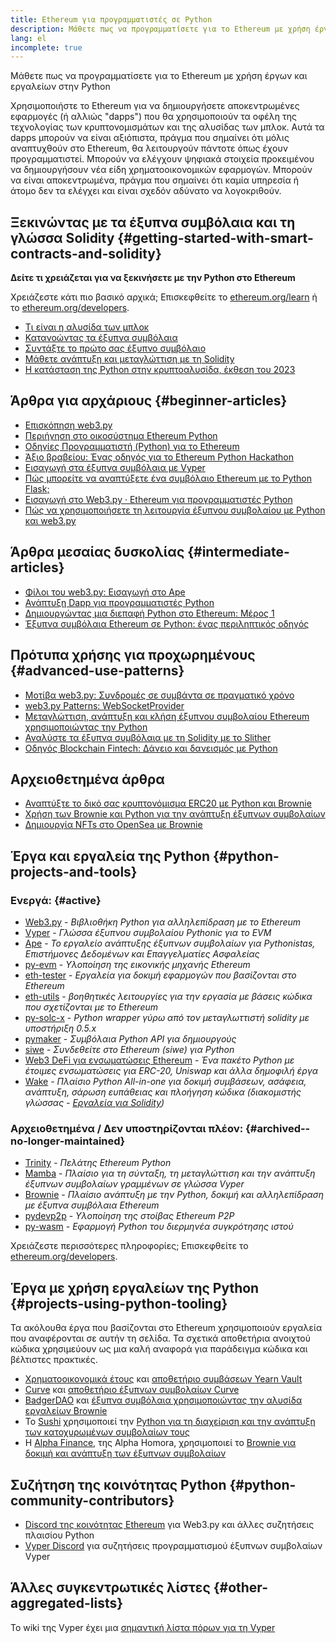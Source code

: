 ```yaml
---
title: Ethereum για προγραμματιστές σε Python
description: Μάθετε πως να προγραμματίσετε για το Ethereum με χρήση έργων και εργαλείων στην Python
lang: el
incomplete: true
---
```


<FeaturedText>Μάθετε πως να προγραμματίσετε για το Ethereum με χρήση έργων και εργαλείων στην Python</FeaturedText>

Χρησιμοποιήστε το Ethereum για να δημιουργήσετε αποκεντρωμένες εφαρμογές (ή αλλιώς "dapps") που θα χρησιμοποιούν τα οφέλη της τεχνολογίας των κρυπτονομισμάτων και της αλυσίδας των μπλοκ. Αυτά τα dapps μπορούν να είναι αξιόπιστα, πράγμα που σημαίνει ότι μόλις αναπτυχθούν στο Ethereum, θα λειτουργούν πάντοτε όπως έχουν προγραμματιστεί. Μπορούν να ελέγχουν ψηφιακά στοιχεία προκειμένου να δημιουργήσουν νέα είδη χρηματοοικονομικών εφαρμογών. Μπορούν να είναι αποκεντρωμένα, πράγμα που σημαίνει ότι καμία υπηρεσία ή άτομο δεν τα ελέγχει και είναι σχεδόν αδύνατο να λογοκριθούν.

## Ξεκινώντας με τα έξυπνα συμβόλαια και τη γλώσσα Solidity {#getting-started-with-smart-contracts-and-solidity}

**Δείτε τι χρειάζεται για να ξεκινήσετε με την Python στο Ethereum**

Χρειάζεστε κάτι πιο βασικό αρχικά; Επισκεφθείτε το [ethereum.org/learn](/learn/) ή το [ethereum.org/developers](/developers/).

- [Τι είναι η αλυσίδα των μπλοκ](https://kauri.io/article/d55684513211466da7f8cc03987607d5/blockchain-explained)
- [Κατανοώντας τα έξυπνα συμβόλαια](https://kauri.io/article/e4f66c6079e74a4a9b532148d3158188/ethereum-101-part-5-the-smart-contract)
- [Συντάξτε το πρώτο σας έξυπνο συμβόλαιο](https://kauri.io/article/124b7db1d0cf4f47b414f8b13c9d66e2/remix-ide-your-first-smart-contract)
- [Μάθετε ανάπτυξη και μεταγλώττιση με τη Solidity](https://kauri.io/article/973c5f54c4434bb1b0160cff8c695369/understanding-smart-contract-compilation-and-deployment)
- [Η κατάσταση της Python στην κρυπτοαλυσίδα, έκθεση του 2023](https://tradingstrategy.ai/blog/the-state-of-python-in-blockchain-in-2023)

## Άρθρα για αρχάριους {#beginner-articles}

- [Επισκόπηση web3.py](https://web3py.readthedocs.io/en/latest/overview.html)
- [Περιήγηση στο οικοσύστημα Ethereum Python](https://snakecharmers.ethereum.org/python-ecosystem/)
- [Οδηγίες Προγραμματιστή (Python) για το Ethereum](https://snakecharmers.ethereum.org/a-developers-guide-to-ethereum-pt-1/)
- [Άξιο βραβείου: Ένας οδηγός για το Ethereum Python Hackathon](https://snakecharmers.ethereum.org/prize-worthy/)
- [Εισαγωγή στα έξυπνα συμβόλαια με Vyper](https://kauri.io/#collections/Getting%20Started/an-introduction-to-smart-contracts-with-vyper/)
- [Πώς μπορείτε να αναπτύξετε ένα συμβόλαιο Ethereum με το Python Flask;](https://medium.com/coinmonks/how-to-develop-ethereum-contract-using-python-flask-9758fe65976e)
- [Εισαγωγή στο Web3.py · Ethereum για προγραμματιστές Python](https://www.dappuniversity.com/articles/web3-py-intro)
- [Πώς να χρησιμοποιήσετε τη λειτουργία έξυπνου συμβολαίου με Python και web3.py](https://stackoverflow.com/questions/57580702/how-to-call-a-smart-contract-function-using-python-and-web3-py)

## Άρθρα μεσαίας δυσκολίας {#intermediate-articles}

- [Φίλοι του web3.py: Εισαγωγή στο Ape](https://snakecharmers.ethereum.org/intro-to-ape/)
- [Ανάπτυξη Dapp για προγραμματιστές Python](https://levelup.gitconnected.com/dapps-development-for-python-developers-f52b32b54f28)
- [Δημιουργώντας μια διεπαφή Python στο Ethereum: Μέρος 1](https://hackernoon.com/creating-a-python-ethereum-interface-part-1-4d2e47ea0f4d)
- [Έξυπνα συμβόλαια Ethereum σε Python: ένας περιληπτικός οδηγός](https://hackernoon.com/ethereum-smart-contracts-in-python-a-comprehensive-ish-guide-771b03990988)

## Πρότυπα χρήσης για προχωρημένους {#advanced-use-patterns}

- [Μοτίβα web3.py: Συνδρομές σε συμβάντα σε πραγματικό χρόνο](https://snakecharmers.ethereum.org/subscriptions/)
- [web3.py Patterns: WebSocketProvider](https://snakecharmers.ethereum.org/websocketprovider/)
- [Μεταγλώττιση, ανάπτυξη και κλήση έξυπνου συμβολαίου Ethereum χρησιμοποιώντας την Python](https://yohanes.gultom.id/2018/11/28/compiling-deploying-and-calling-ethereum-smartcontract-using-python/)
- [Αναλύστε τα έξυπνα συμβόλαια με τη Solidity με το Slither](https://kauri.io/#collections/DevOps/analyze-solidity-smart-contracts-with-slither/#analyze-solidity-smart-contracts-with-slither)
- [Οδηγός Blockchain Fintech: Δάνειο και δανεισμός με Python](https://blog.chain.link/blockchain-fintech-defi-tutorial-lending-borrowing-python/)

## Αρχειοθετημένα άρθρα

- [Αναπτύξτε το δικό σας κρυπτονόμισμα ERC20 με Python και Brownie](https://betterprogramming.pub/python-blockchain-token-deployment-tutorial-create-an-erc20-77a5fd2e1a58)
- [Χρήση των Brownie και Python για την ανάπτυξη έξυπνων συμβολαίων](https://dev.to/patrickalphac/using-brownie-for-to-deploy-smart-contracts-1kkp)
- [Δημιουργία NFTs στο OpenSea με Brownie](https://www.freecodecamp.org/news/how-to-make-an-nft-and-render-on-opensea-marketplace/)

## Έργα και εργαλεία της Python {#python-projects-and-tools}

### Ενεργά: {#active}

- [Web3.py](https://github.com/ethereum/web3.py) - _Βιβλιοθήκη Python για αλληλεπίδραση με το Ethereum_
- [Vyper](https://github.com/ethereum/vyper/) - _Γλώσσα έξυπνου συμβολαίου Pythonic για το EVM_
- [Ape](https://github.com/ApeWorX/ape) - _Το εργαλείο ανάπτυξης έξυπνων συμβολαίων για Pythonistas, Επιστήμονες Δεδομένων και Επαγγελματίες Ασφαλείας_
- [py-evm](https://github.com/ethereum/py-evm) - _Υλοποίηση της εικονικής μηχανής Ethereum_
- [eth-tester](https://github.com/ethereum/eth-tester) - _Εργαλεία για δοκιμή εφαρμογών που βασίζονται στο Ethereum_
- [eth-utils](https://github.com/ethereum/eth-utils/) - _βοηθητικές λειτουργίες για την εργασία με βάσεις κώδικα που σχετίζονται με το Ethereum_
- [py-solc-x](https://pypi.org/project/py-solc-x/) - _Python wrapper γύρω από τον μεταγλωττιστή solidity με υποστήριξη 0.5.x_
- [pymaker](https://github.com/makerdao/pymaker) - _Συμβόλαια Python API για δημιουργούς_
- [siwe](https://github.com/spruceid/siwe-py) - _Συνδεθείτε στο Ethereum (siwe) για Python_
- [Web3 DeFi για ενσωματώσεις Ethereum](https://github.com/tradingstrategy-ai/web3-ethereum-defi) - _Ένα πακέτο Python με έτοιμες ενσωματώσεις για ERC-20, Uniswap και άλλα δημοφιλή έργα_
- [Wake](https://getwake.io) - _Πλαίσιο Python All-in-one για δοκιμή συμβάσεων, ασάφεια, ανάπτυξη, σάρωση ευπάθειας και πλοήγηση κώδικα (διακομιστής γλώσσας - [Εργαλεία για Solidity](https://marketplace.visualstudio.com/items?itemName=AckeeBlockchain.tools-for-solidity))_

### Αρχειοθετημένα / Δεν υποστηρίζονται πλέον: {#archived--no-longer-maintained}

- [Trinity](https://github.com/ethereum/trinity) - _Πελάτης Ethereum Python_
- [Mamba](https://github.com/arjunaskykok/mamba) - _Πλαίσιο για τη σύνταξη, τη μεταγλώττιση και την ανάπτυξη έξυπνων συμβολαίων γραμμένων σε γλώσσα Vyper_
- [Brownie](https://github.com/eth-brownie/brownie) - _Πλαίσιο ανάπτυξη με την Python, δοκιμή και αλληλεπίδραση με έξυπνα συμβόλαια Ethereum_
- [pydevp2p](https://github.com/ethereum/pydevp2p) - _Υλοποίηση της στοίβας Ethereum P2P_
- [py-wasm](https://github.com/ethereum/py-wasm) - _Εφαρμογή Python του διερμηνέα συγκρότησης ιστού_

Χρειάζεστε περισσότερες πληροφορίες; Επισκεφθείτε το [ethereum.org/developers](/developers/).

## Έργα με χρήση εργαλείων της Python {#projects-using-python-tooling}

Τα ακόλουθα έργα που βασίζονται στο Ethereum χρησιμοποιούν εργαλεία που αναφέρονται σε αυτήν τη σελίδα. Τα σχετικά αποθετήρια ανοιχτού κώδικα χρησιμεύουν ως μια καλή αναφορά για παράδειγμα κώδικα και βέλτιστες πρακτικές.

- [Χρηματοοικονομικά έτους](https://yearn.finance/) και [αποθετήριο συμβάσεων Yearn Vault](https://github.com/yearn/yearn-vaults)
- [Curve](https://www.curve.finance/) και [αποθετήριο έξυπνων συμβολαίων Curve](https://github.com/curvefi/curve-contract)
- [BadgerDAO](https://badger.com/) και [έξυπνα συμβόλαια χρησιμοποιώντας την αλυσίδα εργαλείων Brownie](https://github.com/Badger-Finance/badger-system)
- Το [Sushi](https://sushi.com/) χρησιμοποιεί την [Python για τη διαχείριση και την ανάπτυξη των κατοχυρωμένων συμβολαίων τους](https://github.com/sushiswap/sushi-vesting-protocols)
- Η [Alpha Finance](https://alphafinance.io/), της Alpha Homora, χρησιμοποιεί το [ Brownie για δοκιμή και ανάπτυξη των έξυπνων συμβολαίων](https://github.com/AlphaFinanceLab/alpha-staking-contract)

## Συζήτηση της κοινότητας Python {#python-community-contributors}

- [Discord της κοινότητας Ethereum](https://discord.gg/9zk7snTfWe) για Web3.py και άλλες συζητήσεις πλαισίου Python
- [Vyper Discord](https://discord.gg/SdvKC79cJk) για συζητήσεις προγραμματισμού έξυπνων συμβολαίων Vyper

## Άλλες συγκεντρωτικές λίστες {#other-aggregated-lists}

Το wiki της Vyper έχει μια [σημαντική λίστα πόρων για τη Vyper](https://github.com/vyperlang/vyper/wiki/Vyper-tools-and-resources)